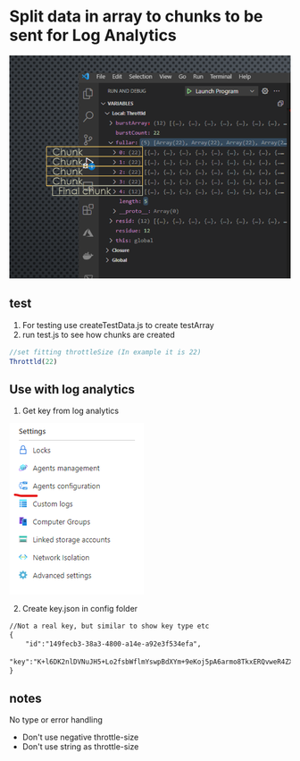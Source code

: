 # Split data in array to chunks to be sent for Log Analytics

![img](img/2.png)

## test
1. For testing use createTestData.js to create testArray
2. run test.js to see how chunks are created
```javascript
//set fitting throttleSize (In example it is 22)
Throttld(22)
```
## Use with log analytics
1. Get key from log analytics

![img](img/1.png)

2. Create key.json in config folder
```
//Not a real key, but similar to show key type etc
{
    "id":"149fecb3-38a3-4800-a14e-a92e3f534efa",
    "key":"K+l6DK2nlDVNuJH5+Lo2fsbWflmYswpBdXYm+9eKoj5pA6armo8TkxERQvweR4ZXtBSXmWar4WWSTFbkpZo48A=="
}
```
## notes
No type or error handling
- Don't use negative throttle-size
- Don't use string as throttle-size

